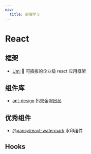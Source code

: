 ```yaml
---
nav:
  title: 前端学习
---
```


# React

## 框架

- [Umi](https://github.com/umijs/umi) 🌋 可插拔的企业级 react 应用框架 

## 组件库

- [ant-design](https://ant.design/index-cn) 蚂蚁金服出品

## 优秀组件

- [@pansy/react-watermark](https://github.com/pansyjs/react-components/tree/master/packages/watermark) 水印组件

## Hooks



